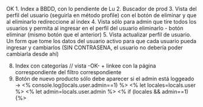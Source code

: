 OK 1. Index a BBDD, con lo pendiente de Lu
2. Buscador de prod
3. Vista del perfil del usuario (seguirla en método profile) con el botón de eliminar y que al eliminarlo redireccione al index
4. Vista sólo para admin que tire todos los usuarios y permita al ingresar en el perfil del usuario eliminarlo - botón eliminar (mismo botón que el anterior)
5. Vista actualizar perfil de usuario. Un form que tome los datos del usuario activo para que cada usuario pueda ingresar y cambiarlos (SIN CONTRASENA, el usuario no debería poder cambiarla desde ahí)

8. Index con categorías // vista -OK- + linkee con la página correspondiente del filtro correspondiente
9. Botón de nuevo producto sólo debe aparecer si el admin está loggeado -> <% console.log(locals.user.admin==1) %>
            <% let locales=locals.user %>
            <% let admin=locals.user.admin %>
            <% if (locales && admin==1) {%>